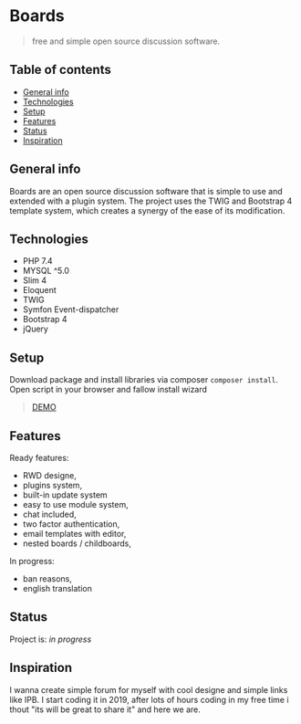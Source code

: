 # Boards
> free and simple open source discussion software.

## Table of contents
* [General info](#general-info)
* [Technologies](#technologies)
* [Setup](#setup)
* [Features](#features)
* [Status](#status)
* [Inspiration](#inspiration)

## General info
Boards are an open source discussion software that is simple to use and extended with a plugin system. The project uses the TWIG and Bootstrap 4 template system, which creates a synergy of the ease of its modification.

## Technologies
* PHP 7.4
* MYSQL ^5.0
* Slim 4
* Eloquent
* TWIG
* Symfon Event-dispatcher
* Bootstrap 4
* jQuery

## Setup
Download package and install libraries via composer `composer install`.
Open script in your browser and fallow install wizard
> [DEMO](https://boards.s89.eu/) 

## Features

Ready features:
* RWD designe,
* plugins system,
* built-in update system
* easy to use module system,
* chat included,
* two factor authentication,
* email templates with editor,
* nested boards / childboards,

In progress:
* ban reasons,
* english translation

## Status
Project is: _in progress_

## Inspiration
I wanna create simple forum for myself with cool designe and simple links like IPB. I start coding it in 2019, after lots of hours coding in my free time i thout "its will be great to share it" and here we are.
